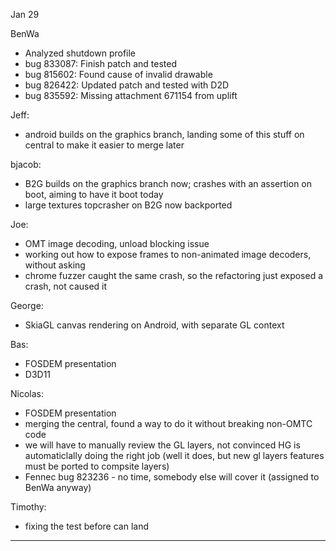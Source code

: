 Jan 29


BenWa
* Analyzed shutdown profile
* bug 833087: Finish patch and tested
* bug 815602: Found cause of invalid drawable
* bug 826422: Updated patch and tested with D2D
* bug 835592: Missing attachment 671154 from uplift



Jeff:
* android builds on the graphics branch, landing some of this stuff on central to make it easier to merge later

bjacob:
* B2G builds on the graphics branch now; crashes with an assertion on boot, aiming to have it boot today
* large textures topcrasher on B2G now backported

Joe:
* OMT image decoding, unload blocking issue
* working out how to expose frames to non-animated image decoders, without asking
* chrome fuzzer caught the same crash, so the refactoring just exposed a crash, not caused it

George:
* SkiaGL canvas rendering on Android, with separate GL context

Bas:
* FOSDEM presentation
* D3D11

Nicolas:
* FOSDEM presentation
* merging the central, found a way to do it without breaking non-OMTC code
* we will have to manually review the GL layers, not convinced HG is automaticlally doing the right job (well it does, but new gl layers features must be ported to compsite layers)
* Fennec bug 823236 - no time, somebody else will cover it (assigned to BenWa anyway)

Timothy:
* fixing the test before can land

________________


